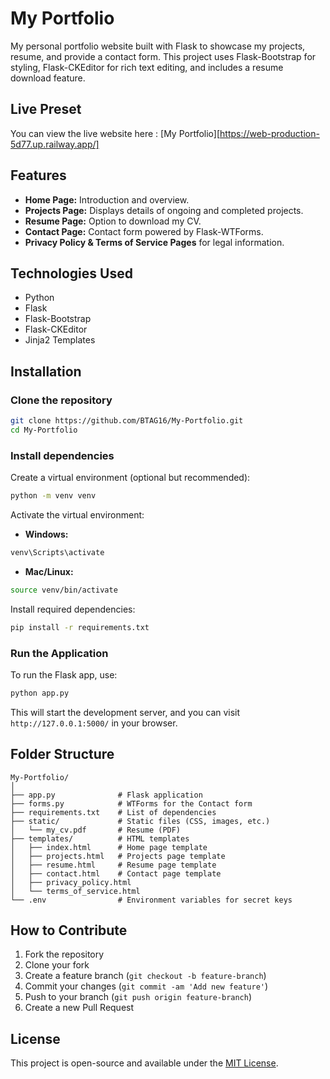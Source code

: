 # My Portfolio

My personal portfolio website built with Flask to showcase my projects, resume, and provide a contact form. This project uses Flask-Bootstrap for styling, Flask-CKEditor for rich text editing, and includes a resume download feature.

## Live Preset
You can view the live website here : [My Portfolio][https://web-production-5d77.up.railway.app/]
## Features

- **Home Page:** Introduction and overview.
- **Projects Page:** Displays details of ongoing and completed projects.
- **Resume Page:** Option to download my CV.
- **Contact Page:** Contact form powered by Flask-WTForms.
- **Privacy Policy & Terms of Service Pages** for legal information.

## Technologies Used

- Python
- Flask
- Flask-Bootstrap
- Flask-CKEditor
- Jinja2 Templates

## Installation

### Clone the repository

```bash
git clone https://github.com/BTAG16/My-Portfolio.git
cd My-Portfolio
```

### Install dependencies

Create a virtual environment (optional but recommended):

```bash
python -m venv venv
```

Activate the virtual environment:

- **Windows:**

```bash
venv\Scripts\activate
```

- **Mac/Linux:**

```bash
source venv/bin/activate
```

Install required dependencies:

```bash
pip install -r requirements.txt
```

### Run the Application

To run the Flask app, use:

```bash
python app.py
```

This will start the development server, and you can visit `http://127.0.0.1:5000/` in your browser.

## Folder Structure

```
My-Portfolio/
│
├── app.py              # Flask application
├── forms.py            # WTForms for the Contact form
├── requirements.txt    # List of dependencies
├── static/             # Static files (CSS, images, etc.)
│   └── my_cv.pdf       # Resume (PDF)
├── templates/          # HTML templates
│   ├── index.html      # Home page template
│   ├── projects.html   # Projects page template
│   ├── resume.html     # Resume page template
│   ├── contact.html    # Contact page template
│   ├── privacy_policy.html
│   └── terms_of_service.html
└── .env                # Environment variables for secret keys
```

## How to Contribute

1. Fork the repository
2. Clone your fork
3. Create a feature branch (`git checkout -b feature-branch`)
4. Commit your changes (`git commit -am 'Add new feature'`)
5. Push to your branch (`git push origin feature-branch`)
6. Create a new Pull Request

## License

This project is open-source and available under the [MIT License](LICENSE).
